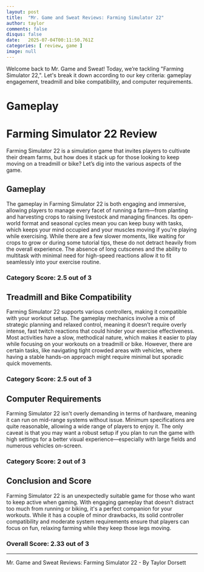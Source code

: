 ```yaml
---
layout: post
title:  "Mr. Game and Sweat Reviews: Farming Simulator 22"
author: taylor
comments: false
disqus: false
date:   2025-07-04T00:11:50.761Z
categories: [ review, game ]
image: null
---
```


Welcome back to Mr. Game and Sweat! Today, we’re tackling "Farming Simulator 22,". Let's break it down according to our key criteria: gameplay engagement, treadmill and bike compatibility, and computer requirements.

# Gameplay

# Farming Simulator 22 Review

Farming Simulator 22 is a simulation game that invites players to cultivate their dream farms, but how does it stack up for those looking to keep moving on a treadmill or bike? Let’s dig into the various aspects of the game.

## Gameplay

The gameplay in Farming Simulator 22 is both engaging and immersive, allowing players to manage every facet of running a farm—from planting and harvesting crops to raising livestock and managing finances. Its open-world format and seasonal cycles mean you can keep busy with tasks, which keeps your mind occupied and your muscles moving if you're playing while exercising. While there are a few slower moments, like waiting for crops to grow or during some tutorial tips, these do not detract heavily from the overall experience. The absence of long cutscenes and the ability to multitask with minimal need for high-speed reactions allow it to fit seamlessly into your exercise routine.

### Category Score: 2.5 out of 3

## Treadmill and Bike Compatibility

Farming Simulator 22 supports various controllers, making it compatible with your workout setup. The gameplay mechanics involve a mix of strategic planning and relaxed control, meaning it doesn’t require overly intense, fast twitch reactions that could hinder your exercise effectiveness. Most activities have a slow, methodical nature, which makes it easier to play while focusing on your workouts on a treadmill or bike. However, there are certain tasks, like navigating tight crowded areas with vehicles, where having a stable hands-on approach might require minimal but sporadic quick movements.

### Category Score: 2.5 out of 3

## Computer Requirements

Farming Simulator 22 isn't overly demanding in terms of hardware, meaning it can run on mid-range systems without issue. Minimum specifications are quite reasonable, allowing a wide range of players to enjoy it. The only caveat is that you may want a robust setup if you plan to run the game with high settings for a better visual experience—especially with large fields and numerous vehicles on-screen.

### Category Score: 2 out of 3

## Conclusion and Score

Farming Simulator 22 is an unexpectedly suitable game for those who want to keep active when gaming. With engaging gameplay that doesn’t distract too much from running or biking, it's a perfect companion for your workouts. While it has a couple of minor drawbacks, its solid controller compatibility and moderate system requirements ensure that players can focus on fun, relaxing farming while they keep those legs moving.

### Overall Score: 2.33 out of 3

---

Mr. Game and Sweat Reviews: Farming Simulator 22 - By Taylor Dorsett
